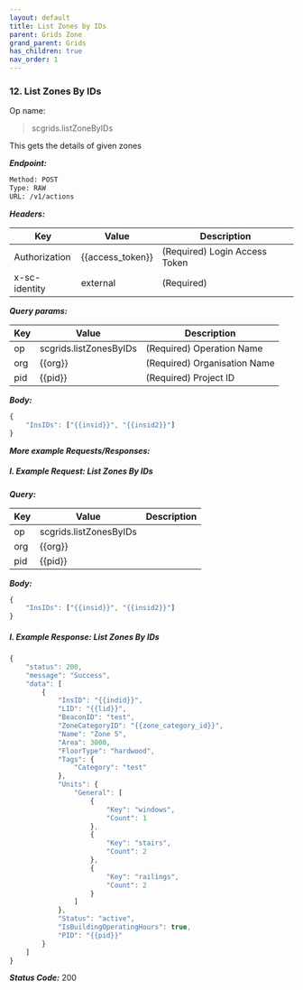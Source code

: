 ```yaml
---
layout: default
title: List Zones by IDs
parent: Grids Zone
grand_parent: Grids
has_children: true
nav_order: 1
---
```



### 12. List Zones By IDs


Op name: 

> scgrids.listZoneByIDs

 This gets the details of given zones


***Endpoint:***

```bash
Method: POST
Type: RAW
URL: /v1/actions
```


***Headers:***

| Key | Value | Description |
| --- | ------|-------------|
| Authorization | {{access_token}} | (Required) Login Access Token |
| x-sc-identity | external | (Required) |



***Query params:***

| Key | Value | Description |
| --- | ------|-------------|
| op | scgrids.listZonesByIDs | (Required) Operation Name |
| org | {{org}} | (Required) Organisation Name |
| pid | {{pid}} | (Required) Project ID |



***Body:***

```js        
{
    "InsIDs": ["{{insid}}", "{{insid2}}"]
}

```



***More example Requests/Responses:***


##### I. Example Request: List Zones By IDs



***Query:***

| Key | Value | Description |
| --- | ------|-------------|
| op | scgrids.listZonesByIDs |  |
| org | {{org}} |  |
| pid | {{pid}} |  |



***Body:***

```js        
{
    "InsIDs": ["{{insid}}", "{{insid2}}"]
}
```



##### I. Example Response: List Zones By IDs
```js
{
    "status": 200,
    "message": "Success",
    "data": [
        {
            "InsID": "{{indid}}",
            "LID": "{{lid}}",
            "BeaconID": "test",
            "ZoneCategoryID": "{{zone_category_id}}",
            "Name": "Zone 5",
            "Area": 3000,
            "FloorType": "hardwood",
            "Tags": {
                "Category": "test"
            },
            "Units": {
                "General": [
                    {
                        "Key": "windows",
                        "Count": 1
                    },
                    {
                        "Key": "stairs",
                        "Count": 2
                    },
                    {
                        "Key": "railings",
                        "Count": 2
                    }
                ]
            },
            "Status": "active",
            "IsBuildingOperatingHours": true,
            "PID": "{{pid}}"
        }
    ]
}
```


***Status Code:*** 200

<br>
